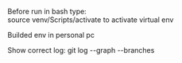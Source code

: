 Before run in bash type:  
source venv/Scripts/activate
  to activate virtual env

Builded env in personal pc

Show correct log: git log --graph --branches